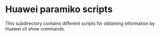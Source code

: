 # Huawei paramiko scripts

This subdirectory contains different scripts for obtaining information by Huawei cli show commands.  
